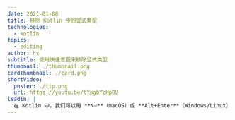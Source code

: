 ```yaml
---
date: 2021-01-08
title: 移除 Kotlin 中的显式类型
technologies:
  - kotlin
topics:
  - editing
author: hs
subtitle: 使用快速意图来移除显式类型
thumbnail: ./thumbnail.png
cardThumbnail: ./card.png
shortVideo:
  poster: ./tip.png
  url: https://youtu.be/tYpgbYzHpDU
leadin: |
  在 Kotlin 中，我们可以用 **⌥⏎**（macOS）或 **Alt+Enter**（Windows/Linux）来移除一个显式类型的详细说明。
---
```


